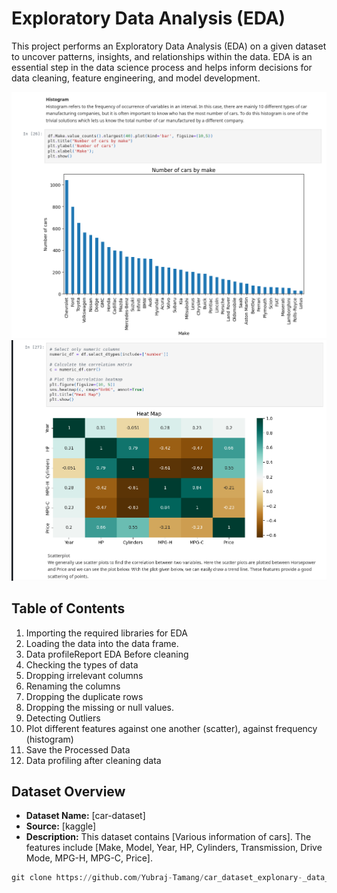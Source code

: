 # Exploratory Data Analysis (EDA)

This project performs an Exploratory Data Analysis (EDA) on a given dataset to uncover patterns, insights, and relationships within the data. EDA is an essential step in the data  science process and helps inform decisions for data cleaning, feature engineering, and model development.

![screenshot](./others/number%20of%20car%20made.png)
![screenshot](./others/heamap_corr.png)

## Table of Contents
1. Importing the required libraries for EDA
2. Loading the data into the data frame.
3. Data profileReport EDA Before cleaning
4. Checking the types of data
5. Dropping irrelevant columns
6. Renaming the columns
7. Dropping the duplicate rows
8. Dropping the missing or null values.
9. Detecting Outliers
10. Plot different features against one another (scatter), against frequency (histogram)
11. Save the Processed Data
12. Data profiling after cleaning data
    
## Dataset Overview

- **Dataset Name:** [car-dataset]
- **Source:** [kaggle]
- **Description:** This dataset contains [Various information of cars]. The features include [Make,
Model,
Year,
HP,
Cylinders,
Transmission,
Drive Mode,
MPG-H,
MPG-C,
Price].

```python
git clone https://github.com/Yubraj-Tamang/car_dataset_explonary-_data_ansysis.git